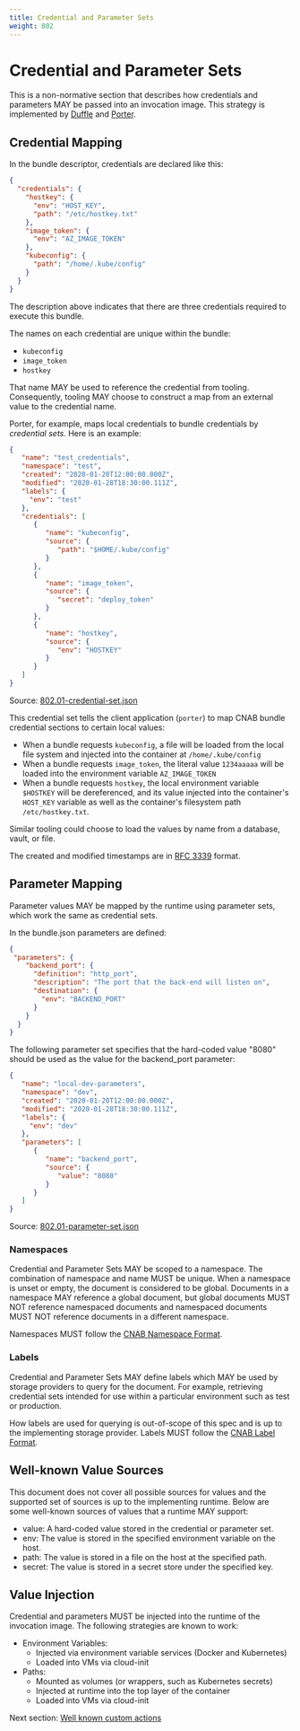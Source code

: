 ```yaml
---
title: Credential and Parameter Sets
weight: 802
---
```


# Credential and Parameter Sets

This is a non-normative section that describes how credentials and parameters MAY be passed into an invocation image. This strategy is implemented by [Duffle] and [Porter].

[Duffle]: https://duffle.sh
[Porter]: https://porter.sh

## Credential Mapping

In the bundle descriptor, credentials are declared like this:

```json
{
  "credentials": {
    "hostkey": {
      "env": "HOST_KEY",
      "path": "/etc/hostkey.txt"
    },
    "image_token": {
      "env": "AZ_IMAGE_TOKEN"
    },
    "kubeconfig": {
      "path": "/home/.kube/config"
    }
  }
}
```

The description above indicates that there are three credentials required to execute this bundle.

The names on each credential are unique within the bundle:

- `kubeconfig`
- `image_token`
- `hostkey`

That name MAY be used to reference the credential from tooling. Consequently, tooling MAY choose to construct a map from an external value to the credential name.

Porter, for example, maps local credentials to bundle credentials by _credential sets_. Here is an example:

```json
{
   "name": "test_credentials",
   "namespace": "test",
   "created": "2020-01-20T12:00:00.000Z",
   "modified": "2020-01-28T18:30:00.111Z",
   "labels": {
     "env": "test"
   },
   "credentials": [
      {
         "name": "kubeconfig",
         "source": {
            "path": "$HOME/.kube/config"
         }
      },
      {
         "name": "image_token",
         "source": {
            "secret": "deploy_token"
         }
      },
      {
         "name": "hostkey",
         "source": {
            "env": "HOSTKEY"
         }
      }
   ]
}
```
Source: [802.01-credential-set.json](/examples/802.01-credential-set.json)

This credential set tells the client application (`porter`) to map CNAB bundle credential sections to certain local values:

- When a bundle requests `kubeconfig`, a file will be loaded from the local file system and injected into the container at `/home/.kube/config`
- When a bundle requests `image_token`, the literal value `1234aaaaa` will be loaded into the environment variable `AZ_IMAGE_TOKEN`
- When a bundle requests `hostkey`, the local environment variable `$HOSTKEY` will be dereferenced, and its value injected into the container's `HOST_KEY` variable as well as the container's filesystem path `/etc/hostkey.txt`.

Similar tooling could choose to load the values by name from a database, vault, or file.

The created and modified timestamps are in [RFC 3339](https://www.ietf.org/rfc/rfc3339.txt) format.

## Parameter Mapping

Parameter values MAY be mapped by the runtime using parameter sets, which work the same as credential sets.

In the bundle.json parameters are defined:

```json
{
 "parameters": {
    "backend_port": {
      "definition": "http_port",
      "description": "The port that the back-end will listen on",
      "destination": {
        "env": "BACKEND_PORT"
      }
    }
  }
}
```

The following parameter set specifies that the hard-coded value "8080" should be used as the value for the backend_port parameter:

```json
{
   "name": "local-dev-parameters",
   "namespace": "dev",
   "created": "2020-01-20T12:00:00.000Z",
   "modified": "2020-01-28T18:30:00.111Z",
   "labels": {
     "env": "dev"
   },
   "parameters": [
      {
         "name": "backend_port",
         "source": {
            "value": "8080"
         }
      }
   ]
}
```
Source: [802.01-parameter-set.json](/examples/802.01-parameter-set.json)

### Namespaces

Credential and Parameter Sets MAY be scoped to a namespace.
The combination of namespace and name MUST be unique.
When a namespace is unset or empty, the document is considered to be global.
Documents in a namespace MAY reference a global document, but global documents MUST NOT reference namespaced documents and namespaced documents MUST NOT reference documents in a different namespace.

Namespaces MUST follow the [CNAB Namespace Format].

### Labels

Credential and Parameter Sets MAY define labels which MAY be used by storage providers to query for the document.
For example, retrieving credential sets intended for use within a particular environment such as test or production.

How labels are used for querying is out-of-scope of this spec and is up to the implementing storage provider.
Labels MUST follow the [CNAB Label Format].

## Well-known Value Sources

This document does not cover all possible sources for values and the supported set of sources is up to the implementing runtime.
Below are some well-known sources of values that a runtime MAY support:

* value: A hard-coded value stored in the credential or parameter set.
* env: The value is stored in the specified environment variable on the host.
* path: The value is stored in a file on the host at the specified path.
* secret: The value is stored in a secret store under the specified key.

## Value Injection

Credential and parameters MUST be injected into the runtime of the invocation image. The following strategies are known to work:

- Environment Variables:
  - Injected via environment variable services (Docker and Kubernetes)
  - Loaded into VMs via cloud-init
- Paths:
  - Mounted as volumes (or wrappers, such as Kubernetes secrets)
  - Injected at runtime into the top layer of the container
  - Loaded into VMs via cloud-init

Next section: [Well known custom actions](804-well-known-custom-actions.md)

[CNAB Label Format]: /105-labels.md
[CNAB Namespace Format]: /106-namespaces.md
